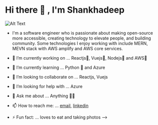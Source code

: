 # Hi there 👋 , I'm Shankhadeep
![Alt Text](https://i.imgur.com/Gpxkj1A.png)

- I'm a software engineer who is passionate about making open-source more accessible, creating technology to elevate people, and building community. Some technologies I enjoy working with include MERN, MEVN stack with AWS amplify and AWS core services.

- 🔭 I’m currently working on ... Reactjs💙, Vuejs💚, Nodejs🤍 and AWS💛
- 🌱 I’m currently learning ... Python 🐍 and Azure
- 👯 I’m looking to collaborate on ... Reactjs, Vuejs
- 🤔 I’m looking for help with ... Azure
- 💬 Ask me about ... Anything 🤷‍♂️
- 📫 How to reach me: ... [email](mailto:shankhadeepraj@gmail.com), [linkedin](https://www.linkedin.com/in/shankhadeep-bhadra-a69a73b8/)
- ⚡ Fun fact: ... loves to eat and taking photos
-->
